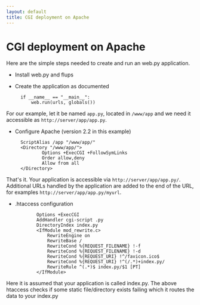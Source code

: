 ```yaml
---
layout: default
title: CGI deployment on Apache
---
```


# CGI deployment on Apache

Here are the simple steps needed to create and run an web.py application.

* Install web.py and flups

* Create the application as documented

        if __name__ == "__main__":
            web.run(urls, globals())

For our example, let it be named `app.py`, located in `/www/app` and we need it accessible as `http://server/app/app.py`.

* Configure Apache (version 2.2 in this example)

        ScriptAlias /app "/www/app/"
        <Directory "/www/app/">
                Options +ExecCGI +FollowSymLinks
                Order allow,deny
                Allow from all
        </Directory>

That's it. Your application is accessible via `http://server/app/app.py/`. Additional URLs handled by the application are added to the end of the URL, for examples `http://server/app/app.py/myurl`.

* .htaccess configuration 

              Options +ExecCGI
              AddHandler cgi-script .py
              DirectoryIndex index.py
              <IfModule mod_rewrite.c>
                  RewriteEngine on
                  RewriteBase /
                  RewriteCond %{REQUEST_FILENAME} !-f
                  RewriteCond %{REQUEST_FILENAME} !-d
                  RewriteCond %{REQUEST_URI} !^/favicon.ico$
                  RewriteCond %{REQUEST_URI} !^(/.*)+index.py/
                  RewriteRule ^(.*)$ index.py/$1 [PT]
              </IfModule>

Here it is assumed that your application is called index.py. The above htaccess checks if some static file/directory exists failing which it routes the data to your index.py
